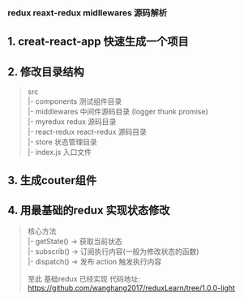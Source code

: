 ### redux  reaxt-redux midllewares 源码解析

## 1. creat-react-app  快速生成一个项目
## 2. 修改目录结构
>   src<br/>
>    |- components  测试组件目录 <br/>
>    |- middlewares 中间件源码目录 (logger  thunk  promise)<br/>
>    |- myredux     redux 源码目录<br/>
>    |- react-redux react-redux 源码目录<br/>
>    |- store       状态管理目录<br/>
>    |- index.js    入口文件<br/>

## 3. 生成couter组件
## 4. 用最基础的redux 实现状态修改
>  核心方法   <br/>
>     |- getState()   -> 获取当前状态<br/>
>     |- subscrib()   -> 订阅执行内容(一般为修改状态的函数)<br/>
>     |- dispatch()   -> 发布 action 触发执行内容<br/>
> 
> 至此 基础redux 已经实现  代码地址: https://github.com/wanghang2017/reduxLearn/tree/1.0.0-light
